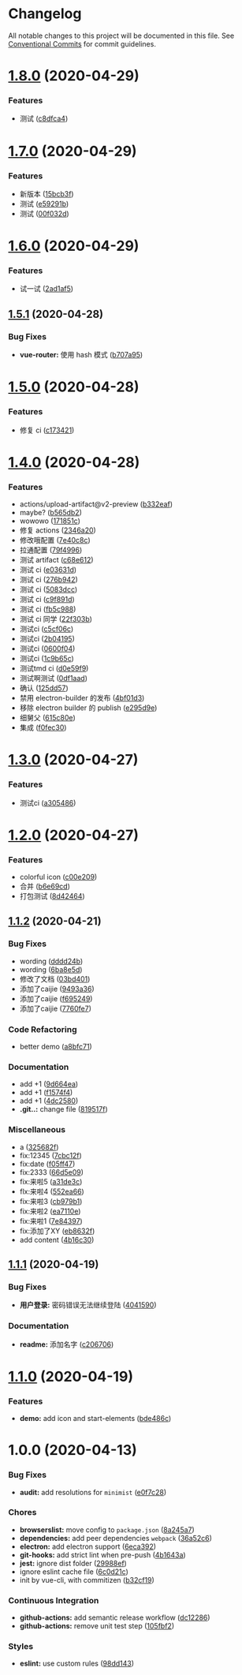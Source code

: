 # Changelog

All notable changes to this project will be documented in this file. See
[Conventional Commits](https://conventionalcommits.org) for commit guidelines.

# [1.8.0](https://github.com/Aysnine/vue-elec-demo/compare/v1.7.0...v1.8.0) (2020-04-29)


### Features

* 测试 ([c8dfca4](https://github.com/Aysnine/vue-elec-demo/commit/c8dfca4108f8b88678839624fffc2168aa785757))

# [1.7.0](https://github.com/Aysnine/vue-elec-demo/compare/v1.6.0...v1.7.0) (2020-04-29)


### Features

* 新版本 ([15bcb3f](https://github.com/Aysnine/vue-elec-demo/commit/15bcb3fac011ed6424d41c3a8b608cdeb443fa73))
* 测试 ([e59291b](https://github.com/Aysnine/vue-elec-demo/commit/e59291bd1bdb8c54d56b5b33b4a0a2f5a1dd03df))
* 测试 ([00f032d](https://github.com/Aysnine/vue-elec-demo/commit/00f032d92f2be148392ad9e440c7db8f75ce81de))

# [1.6.0](https://github.com/Aysnine/vue-elec-demo/compare/v1.5.1...v1.6.0) (2020-04-29)


### Features

* 试一试 ([2ad1af5](https://github.com/Aysnine/vue-elec-demo/commit/2ad1af52c080bef94f839fcb7dbc8a084d277db8))

## [1.5.1](https://github.com/Aysnine/vue-elec-demo/compare/v1.5.0...v1.5.1) (2020-04-28)


### Bug Fixes

* **vue-router:** 使用 hash 模式 ([b707a95](https://github.com/Aysnine/vue-elec-demo/commit/b707a95d3ff90af3b0780fe4ee6994fde3e17eb1))

# [1.5.0](https://github.com/Aysnine/vue-elec-demo/compare/v1.4.0...v1.5.0) (2020-04-28)


### Features

* 修复 ci ([c173421](https://github.com/Aysnine/vue-elec-demo/commit/c173421d8b1c451f574aa3af4dff2c1a148552fd))

# [1.4.0](https://github.com/Aysnine/vue-elec-demo/compare/v1.3.0...v1.4.0) (2020-04-28)


### Features

* actions/upload-artifact@v2-preview ([b332eaf](https://github.com/Aysnine/vue-elec-demo/commit/b332eaf52b28593ca7133beb4486858951fb8880))
* maybe? ([b565db2](https://github.com/Aysnine/vue-elec-demo/commit/b565db28aa69b48dd0e27da51dd0db3a494a3dca))
* wowowo ([171851c](https://github.com/Aysnine/vue-elec-demo/commit/171851cc04fa736c1585de60bf86a228e03e909c))
* 修复 actions ([2346a20](https://github.com/Aysnine/vue-elec-demo/commit/2346a20c9eabaca63ce6c178d0805911fb9547d7))
* 修改哦配置 ([7e40c8c](https://github.com/Aysnine/vue-elec-demo/commit/7e40c8c6386cb2b1cb590e1253f8ab5eb3a0b8b0))
* 拉通配置 ([79f4996](https://github.com/Aysnine/vue-elec-demo/commit/79f49962e4cba42989bf6b0afd7d99a098d6b9fb))
* 测试 artifact ([c68e612](https://github.com/Aysnine/vue-elec-demo/commit/c68e612147cd139fa42d80e513bb414118fa9eaa))
* 测试 ci ([e03631d](https://github.com/Aysnine/vue-elec-demo/commit/e03631d0fceece7ad21ce88e92272611cba75ca3))
* 测试 ci ([276b942](https://github.com/Aysnine/vue-elec-demo/commit/276b942676f989084c8d9bc9007165328426117e))
* 测试 ci ([5083dcc](https://github.com/Aysnine/vue-elec-demo/commit/5083dcc6ee9c96374fdac900c28e4e3c5a1a28a3))
* 测试 ci ([c9f891d](https://github.com/Aysnine/vue-elec-demo/commit/c9f891d2eab2571d32749a91f55e766b07e7e713))
* 测试 ci ([fb5c988](https://github.com/Aysnine/vue-elec-demo/commit/fb5c9886ef9372ec8ba661b90b923180e73f094c))
* 测试 ci 同学 ([22f303b](https://github.com/Aysnine/vue-elec-demo/commit/22f303b377c002c5b790b7b0ca71df93359f4427))
* 测试ci ([c5cf06c](https://github.com/Aysnine/vue-elec-demo/commit/c5cf06cb56c0850db9a2d73ac0be1d03a8f05373))
* 测试ci ([2b04195](https://github.com/Aysnine/vue-elec-demo/commit/2b041957de14ce5b42d3a37cef6c72f48d3f08e6))
* 测试ci ([0600f04](https://github.com/Aysnine/vue-elec-demo/commit/0600f04aec1a16fcd02743e8b237da70d3f60795))
* 测试ci ([1c9b65c](https://github.com/Aysnine/vue-elec-demo/commit/1c9b65c69b826f9e479d572369ce63fc6c241ea6))
* 测试tmd ci ([d0e59f9](https://github.com/Aysnine/vue-elec-demo/commit/d0e59f96870b7ac77edcfd3f27b4e8cb0613de77))
* 测试啊测试 ([0df1aad](https://github.com/Aysnine/vue-elec-demo/commit/0df1aad7575c24acaffd9b010c32a73b7ea3f47c))
* 确认 ([125dd57](https://github.com/Aysnine/vue-elec-demo/commit/125dd57e8c2ab993da643c8f9d24559cb74a3478))
* 禁用 electron-builder 的发布 ([4bf01d3](https://github.com/Aysnine/vue-elec-demo/commit/4bf01d3c1109c424b40fd739c3c343b4c0fc5259))
* 移除 electron builder 的 publish ([e295d9e](https://github.com/Aysnine/vue-elec-demo/commit/e295d9e505c223f44fbf8cbc0997433b97144ae4))
* 细舅父 ([615c80e](https://github.com/Aysnine/vue-elec-demo/commit/615c80e57b70ad970b3dfd5de411a5c1fc1e11d2))
* 集成 ([f0fec30](https://github.com/Aysnine/vue-elec-demo/commit/f0fec30b910c1392fcb876b0edcb6b339cd986d8))

# [1.3.0](https://github.com/Aysnine/vue-elec-demo/compare/v1.2.0...v1.3.0) (2020-04-27)


### Features

* 测试ci ([a305486](https://github.com/Aysnine/vue-elec-demo/commit/a305486662ac678612b3f46d1c55d71081da489b))

# [1.2.0](https://github.com/Aysnine/vue-elec-demo/compare/v1.1.2...v1.2.0) (2020-04-27)


### Features

* colorful icon ([c00e209](https://github.com/Aysnine/vue-elec-demo/commit/c00e20902a27f92accea63ae9097591047cb074c))
* 合并 ([b6e69cd](https://github.com/Aysnine/vue-elec-demo/commit/b6e69cd8cb617422fad2b8b8acb57330169ce194))
* 打包测试 ([8d42464](https://github.com/Aysnine/vue-elec-demo/commit/8d424649fd67a4aa40f6dd344912eaa964aefd5f))

## [1.1.2](https://github.com/Aysnine/vue-elec-demo/compare/v1.1.1...v1.1.2) (2020-04-21)


### Bug Fixes

* wording ([dddd24b](https://github.com/Aysnine/vue-elec-demo/commit/dddd24b29923775ad673c4e895e496ff15e19384))
* wording ([6ba8e5d](https://github.com/Aysnine/vue-elec-demo/commit/6ba8e5d8ea0e4ce858e8afabc6965ef4a6368881))
* 修改了文档 ([03bd401](https://github.com/Aysnine/vue-elec-demo/commit/03bd401d5a6ee717534c26ffaf87f7c4c5cabdae))
* 添加了caijie ([9493a36](https://github.com/Aysnine/vue-elec-demo/commit/9493a36e0826b3c9c59936da92492472edd3c1f4))
* 添加了caijie ([f695249](https://github.com/Aysnine/vue-elec-demo/commit/f6952497a8418e36a4915d35040bdaec3c197f81))
* 添加了caijie ([7760fe7](https://github.com/Aysnine/vue-elec-demo/commit/7760fe7b2dd26042f1ed4b32c943ed2f75477a13))


### Code Refactoring

* better demo ([a8bfc71](https://github.com/Aysnine/vue-elec-demo/commit/a8bfc7174c5c16784246c8a2380200abff7923b3))


### Documentation

* add +1 ([9d664ea](https://github.com/Aysnine/vue-elec-demo/commit/9d664ea44ad1257f9add7bf06491563e50b1ee1c))
* add +1 ([f1574f4](https://github.com/Aysnine/vue-elec-demo/commit/f1574f49b1fbddb34680175de750a4f55da3b7e5))
* add +1 ([4dc2580](https://github.com/Aysnine/vue-elec-demo/commit/4dc258068a9b415d1c82b20b9430539f7d893d5c))
* **.git..:** change file ([819517f](https://github.com/Aysnine/vue-elec-demo/commit/819517fdc53ac00090c1cd3ee08b694a3ffa6067))


### Miscellaneous

* a ([325682f](https://github.com/Aysnine/vue-elec-demo/commit/325682f31c079c4377fcd40d3af49089f4821779))
* fix:12345 ([7cbc12f](https://github.com/Aysnine/vue-elec-demo/commit/7cbc12f6312f44aab89f39c1e91921a1708d19fe))
* fix:date ([f05ff47](https://github.com/Aysnine/vue-elec-demo/commit/f05ff479c0a31b922a1fccd4bdba45f783fd2102))
* fix:2333 ([66d5e09](https://github.com/Aysnine/vue-elec-demo/commit/66d5e094c39ec49061c6d55dd52dce7083a42d3a))
* fix:来啦5 ([a31de3c](https://github.com/Aysnine/vue-elec-demo/commit/a31de3cc96d303f5aff8d46fb59b7b14b05ae839))
* flx:来啦4 ([552ea66](https://github.com/Aysnine/vue-elec-demo/commit/552ea66366c000e2d353194e95cca1873da25355))
* fix:来啦3 ([cb979b1](https://github.com/Aysnine/vue-elec-demo/commit/cb979b1ac1af11811fc3e94e2432dc641f01d8db))
* fix:来啦2 ([ea7110e](https://github.com/Aysnine/vue-elec-demo/commit/ea7110e2c77b2f55b6504619bd3e24adff5444df))
* fix:来啦1 ([7e84397](https://github.com/Aysnine/vue-elec-demo/commit/7e843972b1fa7909eaae4ee3301108e65ed9ded6))
* fix:添加了XY ([eb8632f](https://github.com/Aysnine/vue-elec-demo/commit/eb8632f9adfc49bd05d816357f341bd40adbf785))
* add content ([4b16c30](https://github.com/Aysnine/vue-elec-demo/commit/4b16c303c5f56096c93053444336d5bec3cf4468))

## [1.1.1](https://github.com/Aysnine/vue-elec-demo/compare/v1.1.0...v1.1.1) (2020-04-19)


### Bug Fixes

* **用户登录:** 密码错误无法继续登陆 ([4041590](https://github.com/Aysnine/vue-elec-demo/commit/40415907091d0dafdd4117ec3793b0261b36b021))


### Documentation

* **readme:** 添加名字 ([c206706](https://github.com/Aysnine/vue-elec-demo/commit/c2067068fdae394977d9ce1b42d36cd8e36232e6))

# [1.1.0](https://github.com/Aysnine/vue-elec-demo/compare/v1.0.0...v1.1.0) (2020-04-19)


### Features

* **demo:** add icon and start-elements ([bde486c](https://github.com/Aysnine/vue-elec-demo/commit/bde486c1b31a5fa44f90704e59bcf9fa3c22117a))

# 1.0.0 (2020-04-13)


### Bug Fixes

* **audit:** add resolutions for `minimist` ([e0f7c28](https://github.com/Aysnine/vue-elec-demo/commit/e0f7c284a6c67dde5691a1a63fece5c83f452a66))


### Chores

* **browserslist:** move config to `package.json` ([8a245a7](https://github.com/Aysnine/vue-elec-demo/commit/8a245a77872708deaa37a3ca77a2f6517fc8ca3e))
* **dependencies:** add peer dependencies `webpack` ([36a52c6](https://github.com/Aysnine/vue-elec-demo/commit/36a52c62cca9e255557bf9a2905a324661c09ffb))
* **electron:** add electron support ([6eca392](https://github.com/Aysnine/vue-elec-demo/commit/6eca392049280781e28063601105b44e9684733a))
* **git-hooks:** add strict lint when pre-push ([4b1643a](https://github.com/Aysnine/vue-elec-demo/commit/4b1643a01b2f78ccdb17235bafb898efea5259ae))
* **jest:** ignore dist folder ([29988ef](https://github.com/Aysnine/vue-elec-demo/commit/29988ef6f4ba27f2fed341f3eb4490103c46ebb8))
* ignore eslint cache file ([6c0d21c](https://github.com/Aysnine/vue-elec-demo/commit/6c0d21cfe9fbe0e872ff114df126209a3349a26b))
* init by vue-cli, with commitizen ([b32cf19](https://github.com/Aysnine/vue-elec-demo/commit/b32cf1933e62bbaf6d371ee78b8a75577d76a304))


### Continuous Integration

* **github-actions:** add semantic release workflow ([dc12286](https://github.com/Aysnine/vue-elec-demo/commit/dc12286fe96143987376b08089f288b78817e577))
* **github-actions:** remove unit test step ([105fbf2](https://github.com/Aysnine/vue-elec-demo/commit/105fbf2bed9b10a66fa5ef82b3da87d23b573b31))


### Styles

* **eslint:** use custom rules ([98dd143](https://github.com/Aysnine/vue-elec-demo/commit/98dd1439950ea20c8ae913695e288d5fc4333176))
